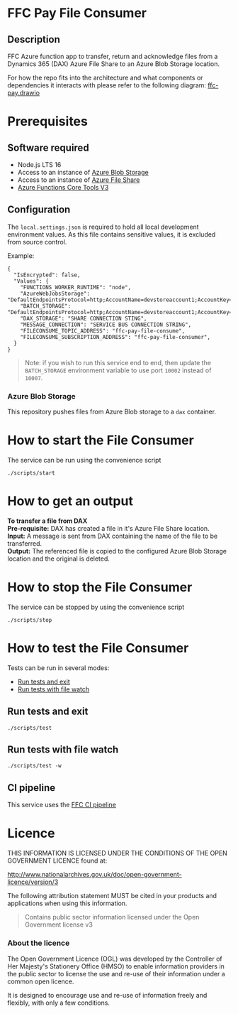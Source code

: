 # FFC Pay File Consumer

## Description

FFC Azure function app to transfer, return and acknowledge files from a Dynamics 365 (DAX) Azure File Share to an Azure Blob Storage location.

For how the repo fits into the architecture and what components or dependencies it interacts with please refer to the following diagram: [ffc-pay.drawio](https://github.com/DEFRA/ffc-diagrams/blob/main/Payments/ffc-pay.drawio)

# Prerequisites

## Software required

- Node.js LTS 16
- Access to an instance of [Azure Blob Storage](https://docs.microsoft.com/en-us/azure/storage/blobs/)
- Access to an instance of [Azure File Share](https://docs.microsoft.com/en-us/azure/storage/files/storage-files-introduction)
- [Azure Functions Core Tools V3](https://docs.microsoft.com/en-us/azure/azure-functions/functions-run-local?tabs=v4%2Clinux%2Ccsharp%2Cportal%2Cbash)

## Configuration

The `local.settings.json` is required to hold all local development environment values.  As this file contains sensitive values, it is excluded from source control.

Example:

```
{
  "IsEncrypted": false,
  "Values": {
    "FUNCTIONS_WORKER_RUNTIME": "node",
    "AzureWebJobsStorage": "DefaultEndpointsProtocol=http;AccountName=devstoreaccount1;AccountKey=Eby8vdM02xNOcqFlqUwJPLlmEtlCDXJ1OUzFT50uSRZ6IFsuFq2UVErCz4I6tq/K1SZFPTOtr/KBHBeksoGMGw==;BlobEndpoint=http://127.0.0.1:10007/devstoreaccount1;QueueEndpoint=http://127.0.0.1:10008/devstoreaccount1;",
    "BATCH_STORAGE": "DefaultEndpointsProtocol=http;AccountName=devstoreaccount1;AccountKey=Eby8vdM02xNOcqFlqUwJPLlmEtlCDXJ1OUzFT50uSRZ6IFsuFq2UVErCz4I6tq/K1SZFPTOtr/KBHBeksoGMGw==;BlobEndpoint=http://127.0.0.1:10007/devstoreaccount1;",
    "DAX_STORAGE": "SHARE CONNECTION STING",
    "MESSAGE_CONNECTION": "SERVICE BUS CONNECTION STRING",
    "FILECONSUME_TOPIC_ADDRESS": "ffc-pay-file-consume",
    "FILECONSUME_SUBSCRIPTION_ADDRESS": "ffc-pay-file-consumer",
  }
}
```
> Note: if you wish to run this service end to end, then update the `BATCH_STORAGE` environment variable to use port `10002` instead of `10007`.

### Azure Blob Storage

This repository pushes files from Azure Blob storage to a `dax` container.

# How to start the File Consumer

The service can be run using the convenience script 
```
./scripts/start
```

# How to get an output

**To transfer a file from DAX**  
**Pre-requisite:** DAX has created a file in it's Azure File Share location.  
**Input:** A message is sent from DAX containing the name of the file to be transferred.  
**Output:** The referenced file is copied to the configured Azure Blob Storage location and the original is deleted.  

# How to stop the File Consumer

The service can be stopped by using the convenience script 
```
./scripts/stop
```

# How to test the File Consumer

Tests can be run in several modes:
- [Run tests and exit](#run-tests-and-exit)
- [Run tests with file watch](#run-tests-with-file-watch)

## Run tests and exit
```
./scripts/test
```

## Run tests with file watch
```
./scripts/test -w
```


## CI pipeline

This service uses the [FFC CI pipeline](https://github.com/DEFRA/ffc-jenkins-pipeline-library)

# Licence

THIS INFORMATION IS LICENSED UNDER THE CONDITIONS OF THE OPEN GOVERNMENT LICENCE found at:

<http://www.nationalarchives.gov.uk/doc/open-government-licence/version/3>

The following attribution statement MUST be cited in your products and applications when using this information.

> Contains public sector information licensed under the Open Government license v3

### About the licence

The Open Government Licence (OGL) was developed by the Controller of Her Majesty's Stationery Office (HMSO) to enable information providers in the public sector to license the use and re-use of their information under a common open licence.

It is designed to encourage use and re-use of information freely and flexibly, with only a few conditions.
